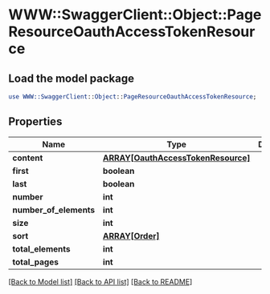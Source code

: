 # WWW::SwaggerClient::Object::PageResourceOauthAccessTokenResource

## Load the model package
```perl
use WWW::SwaggerClient::Object::PageResourceOauthAccessTokenResource;
```

## Properties
Name | Type | Description | Notes
------------ | ------------- | ------------- | -------------
**content** | [**ARRAY[OauthAccessTokenResource]**](OauthAccessTokenResource.md) |  | [optional] 
**first** | **boolean** |  | [optional] 
**last** | **boolean** |  | [optional] 
**number** | **int** |  | [optional] 
**number_of_elements** | **int** |  | [optional] 
**size** | **int** |  | [optional] 
**sort** | [**ARRAY[Order]**](Order.md) |  | [optional] 
**total_elements** | **int** |  | [optional] 
**total_pages** | **int** |  | [optional] 

[[Back to Model list]](../README.md#documentation-for-models) [[Back to API list]](../README.md#documentation-for-api-endpoints) [[Back to README]](../README.md)


